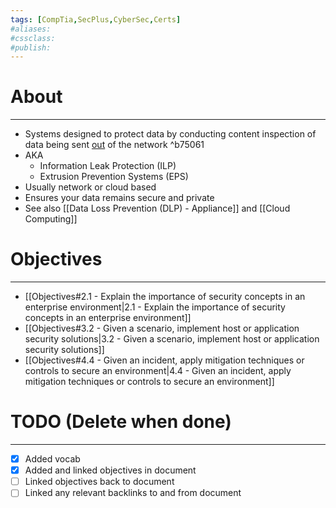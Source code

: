 ```yaml
---
tags: [CompTia,SecPlus,CyberSec,Certs]
#aliases:
#cssclass:
#publish:
---
```


# About
---
- Systems designed to protect data by conducting content inspection of data being sent <u>out</u> of the network ^b75061
- AKA
	- Information Leak Protection (ILP)
	- Extrusion Prevention Systems (EPS)
- Usually network or cloud based
- Ensures your data remains secure and private
- See also [[Data Loss Prevention (DLP) - Appliance]] and [[Cloud Computing]]

# Objectives
---
- [[Objectives#2.1 - Explain the importance of security concepts in an enterprise environment|2.1 - Explain the importance of security concepts in an enterprise environment]]
- [[Objectives#3.2 - Given a scenario, implement host or application security solutions|3.2 - Given a scenario, implement host or application security solutions]]
- [[Objectives#4.4 - Given an incident, apply mitigation techniques or controls to secure an environment|4.4 - Given an incident, apply mitigation techniques or controls to secure an environment]]

# TODO (Delete when done)
---
- [x] Added vocab
- [x] Added and linked objectives in document
- [ ] Linked objectives back to document
- [ ] Linked any relevant backlinks to and from document